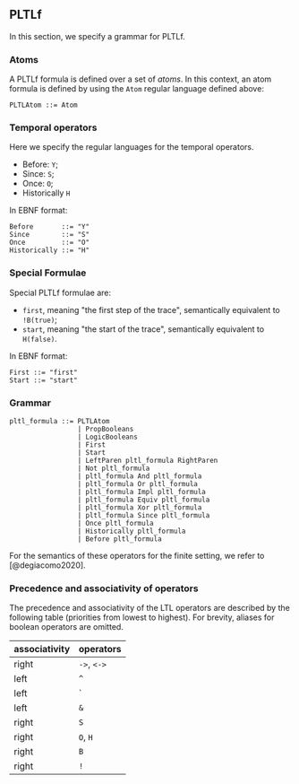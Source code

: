 ## PLTLf

In this section, we specify a grammar for PLTLf.

### Atoms

A PLTLf formula is defined over a set of _atoms_.
In this context, an atom formula is defined by using 
the `Atom` regular language defined above:

```
PLTLAtom ::= Atom
```

### Temporal operators

Here we specify the regular languages for the temporal operators.

- Before: `Y`;
- Since: `S`;
- Once: `O`;
- Historically `H`

In EBNF format:
```
Before       ::= "Y"
Since        ::= "S"
Once         ::= "O"
Historically ::= "H"
```


### Special Formulae

Special PLTLf formulae are:

- `first`, meaning "the first step of the trace", semantically equivalent to `!B(true)`;
- `start`, meaning "the start of the trace", semantically equivalent to `H(false)`.

In EBNF format:
```
First ::= "first"
Start ::= "start"
```


### Grammar

```
pltl_formula ::= PLTLAtom
                 | PropBooleans
                 | LogicBooleans
                 | First
                 | Start
                 | LeftParen pltl_formula RightParen 
                 | Not pltl_formula 
                 | pltl_formula And pltl_formula
                 | pltl_formula Or pltl_formula
                 | pltl_formula Impl pltl_formula
                 | pltl_formula Equiv pltl_formula
                 | pltl_formula Xor pltl_formula
                 | pltl_formula Since pltl_formula
                 | Once pltl_formula
                 | Historically pltl_formula
                 | Before pltl_formula
```

For the semantics of these operators for the finite setting,
we refer to [@degiacomo2020].


### Precedence and associativity of operators

The precedence and associativity of the LTL operators are 
described by the following table (priorities from lowest to highest).
For brevity, aliases for boolean operators
are omitted.

<center>

|associativity|operators|
|-|-|
|right|`->`, `<->`|
|left|`^`|
|left|`|`|
|left|`&`|
|right |`S`|
|right |`O`, `H`|
|right |`B`|
|right |`!`|
</center>


